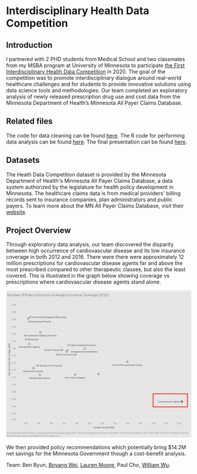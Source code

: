 # Interdisciplinary Health Data Competition

## Introduction 
I partnered with 2 PHD students from Medical School and two classmates from my MSBA program at University of Minnesota to participate [the First Interdisciplinary Health Data Competition](https://carlsonschool.umn.edu/health-data-competition) in 2020. The goal of the competition was to promote interdisciplinary dialogue around real-world healthcare challenges and for students to provide innovative solutions using data science tools and methodologies. Our team completed an exploratory analysis of newly released prescription drug use and cost data from the Minnesota Department of Health’s Minnesota All Payer Claims Database. 


## Related files

The code for data cleaning can be found [here](https://github.com/peterwei425/Interdisciplinary-Health-Data-Competition/blob/master/Date_Cleaning.ipynb). The R code for performing data analysis can be found [here](https://github.com/peterwei425/Interdisciplinary-Health-Data-Competition/blob/master/Prescription_EDA.R). The final presentation can be found [here](https://github.com/peterwei425/Interdisciplinary-Health-Data-Competition/blob/master/Final%20Presentation.pptx). 

## Datasets

The Heath Data Competition dataset is provided by the Minnesota Department of Health's Minnesota All Payer Claims Database, a data system authorized by the legislature for health policy development in Minnesota.  The healthcare claims data is from medical providers' billing records sent to insurance companies, plan administrators and public payers.  To learn more about the MN All Payer Claims Database, visit their [website](https://www.health.state.mn.us/data/apcd/index.html).

## Project Overview 

Through exploratory data analysis, our team discovered the disparity between high occurrence of cardiovascular disease and its low insurance coverage in both 2012 and 2016. There were there were approximately 12 million prescriptions for cardiovascular disease agents far and above the most prescribed compared to other therapeutic classes, but also the least covered. This is illustrated in the graph below showing coverage vs prescriptions where cardiovascular disease agents stand alone. 


![](Photos/cardio_2016.png)

We then provided policy recommendations which potentially bring $14.2M net savings for the Minnesota Government though a cost-benefit analysis. 



Team: Ben Byun, [Boyang Wei](https://github.com/peterwei425), [Lauren Moore](https://www.linkedin.com/in/lnmoore/), Paul Cho, [William Wu](https://www.linkedin.com/in/william-wu43/?miniProfileUrn=urn%3Ali%3Afs_miniProfile%3AACoAACLTc4oBtAplB1-b21CvsiaU0KFQ3M_Xuyg). 

